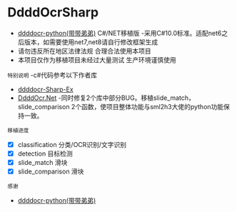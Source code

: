 # DdddOcrSharp
- [ddddocr-python(带带弟弟)](https://github.com/sml2h3/ddddocr) C#/NET移植版
-采用C#10.0标准。适配net6之后版本，如需要使用net7,net8请自行修改框架生成
- 请勿违反所在地区法律法规 合理合法使用本项目
- 本项目仅作为移植项目未经过大量测试 生产环境谨慎使用

`特别说明`
-c#代码参考以下作者库
- [ddddocr-Sharp-Ex](https://github.com/MadLongTom/ddddocr-Sharp-Ex)
- [DdddOcr.Net](https://github.com/itbencn/DdddOcr.Net)
-同时修复2个库中部分BUG。移植slide_match，slide_comparison 2个函数，使项目整体功能与sml2h3大佬的python功能保持一致。

`移植进度`
- [x] classification 分类/OCR识别/文字识别
- [x] detection 目标检测
- [x] slide_match 滑块
- [x] slide_comparison 滑块

`感谢`
- [ddddocr-python(带带弟弟)](https://github.com/sml2h3/ddddocr)